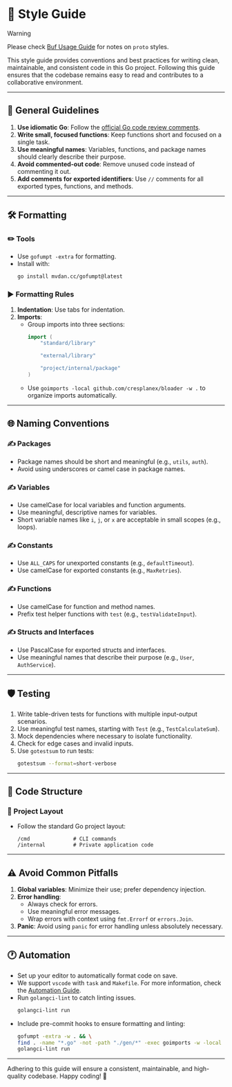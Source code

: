 # 🌈 Style Guide

> [!WARNING]
> Please check [Buf Usage Guide](buf.md) for notes on `proto` styles.

This style guide provides conventions and best practices for writing clean, maintainable, and consistent code in this Go project. Following this guide ensures that the codebase remains easy to read and contributes to a collaborative environment.

---

## 🔨 General Guidelines
1. **Use idiomatic Go**: Follow the [official Go code review comments](https://github.com/golang/go/wiki/CodeReviewComments).
2. **Write small, focused functions**: Keep functions short and focused on a single task.
3. **Use meaningful names**: Variables, functions, and package names should clearly describe their purpose.
4. **Avoid commented-out code**: Remove unused code instead of commenting it out.
5. **Add comments for exported identifiers**: Use `//` comments for all exported types, functions, and methods.

---

## 🛠️ Formatting

### ✏️ Tools
- Use `gofumpt -extra` for formatting.
- Install with:
  ```bash
  go install mvdan.cc/gofumpt@latest
  ```

### ▶️ Formatting Rules
1. **Indentation**: Use tabs for indentation.
2. **Imports**:
   - Group imports into three sections:
     ```go
     import (
         "standard/library"

         "external/library"

         "project/internal/package"
     )
     ```
   - Use `goimports -local github.com/cresplanex/bloader -w .` to organize imports automatically.

---

## 🌐 Naming Conventions

### ✍️ Packages
- Package names should be short and meaningful (e.g., `utils`, `auth`).
- Avoid using underscores or camel case in package names.

### ✍️ Variables
- Use camelCase for local variables and function arguments.
- Use meaningful, descriptive names for variables.
- Short variable names like `i`, `j`, or `x` are acceptable in small scopes (e.g., loops).

### ✍️ Constants
- Use `ALL_CAPS` for unexported constants (e.g., `defaultTimeout`).
- Use camelCase for exported constants (e.g., `MaxRetries`).

### ✍️ Functions
- Use camelCase for function and method names.
- Prefix test helper functions with `test` (e.g., `testValidateInput`).

### ✍️ Structs and Interfaces
- Use PascalCase for exported structs and interfaces.
- Use meaningful names that describe their purpose (e.g., `User`, `AuthService`).

---

## 🛡️ Testing
1. Write table-driven tests for functions with multiple input-output scenarios.
2. Use meaningful test names, starting with `Test` (e.g., `TestCalculateSum`).
3. Mock dependencies where necessary to isolate functionality.
4. Check for edge cases and invalid inputs.
5. Use `gotestsum` to run tests:
   ```bash
   gotestsum --format=short-verbose
   ```

---

## 🔢 Code Structure

### 🏢 Project Layout
- Follow the standard Go project layout:
  ```plaintext
  /cmd              # CLI commands
  /internal         # Private application code
  ```

---

## ⚠️ Avoid Common Pitfalls
1. **Global variables**: Minimize their use; prefer dependency injection.
2. **Error handling**:
   - Always check for errors.
   - Use meaningful error messages.
   - Wrap errors with context using `fmt.Errorf` or `errors.Join`.
3. **Panic**: Avoid using `panic` for error handling unless absolutely necessary.

---

## 🕐 Automation
- Set up your editor to automatically format code on save.
- We support `vscode` with `task` and `Makefile`. For more information, check the [Automation Guide](automation.md).
- Run `golangci-lint` to catch linting issues.
  ```bash
  golangci-lint run
  ```
- Include pre-commit hooks to ensure formatting and linting:
  ```bash
  gofumpt -extra -w . && \
  find . -name "*.go" -not -path "./gen/*" -exec goimports -w -local github.com/cresplanex/bloader {} + && \
  golangci-lint run
  ```

---

Adhering to this guide will ensure a consistent, maintainable, and high-quality codebase. Happy coding! 🎉
